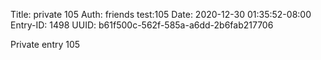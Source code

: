 Title: private 105
Auth: friends test:105
Date: 2020-12-30 01:35:52-08:00
Entry-ID: 1498
UUID: b61f500c-562f-585a-a6dd-2b6fab217706

Private entry 105